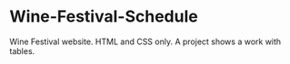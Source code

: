 # Wine-Festival-Schedule
Wine Festival website.
HTML and CSS only.
A project shows a work with tables.
